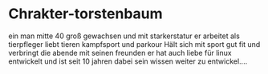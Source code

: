 # Chrakter-torstenbaum
ein man mitte 40 groß gewachsen und mit starkerstatur er arbeitet als tierpfleger liebt tieren kampfsport und parkour 
Hält sich mit sport gut fit und verbringt die abende mit seinen freunden er hat auch liebe für linux entwickelt
und ist seit 10 jahren dabei sein wissen weiter zu entwickel....
